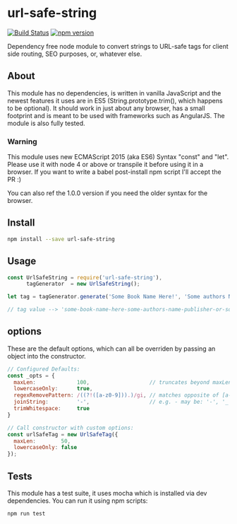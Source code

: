 # url-safe-string
[![Build Status](https://travis-ci.org/a-r-d/url-safe-string.svg?branch=master)](https://travis-ci.org/a-r-d/url-safe-string) [![npm version](https://badge.fury.io/js/url-safe-string.svg)](https://badge.fury.io/js/url-safe-string)

Dependency free node module to convert strings to URL-safe tags for client side routing, SEO purposes, or, whatever else.

## About

This module has no dependencies, is written in vanilla JavaScript and the newest features it uses are in ES5 (String.prototype.trim(), which happens to be optional). It should work in just about any browser, has a small
footprint and is meant to be used with frameworks such as AngularJS. The module is also fully tested.


### Warning

This module uses new ECMAScript 2015 (aka ES6) Syntax "const" and "let". Please use it with node 4 or above or transpile it before using it in a browser. If you want to write a babel post-install npm script I'll accept the PR :)

You can also ref the 1.0.0 version if you need the older syntax for the browser.



## Install

```bash
npm install --save url-safe-string
```

## Usage

```javascript
const UrlSafeString = require('url-safe-string'),
      tagGenerator  = new UrlSafeString();

let tag = tagGenerator.generate('Some Book Name Here!', 'Some authors Name', 'Publisher or something...');

// tag value --> 'some-book-name-here-some-authors-name-publisher-or-something'
```

## options

These are the default options, which can all be overriden by passing an object into the constructor.

```javascript
// Configured Defaults:
const _opts = {
  maxLen:             100,                   // truncates beyond maxLen
  lowercaseOnly:      true,
  regexRemovePattern: /((?!([a-z0-9])).)/gi, // matches opposite of [a-z0-9]
  joinString:         '-',                   // e.g. - may be: '-', '_', '#'
  trimWhitespace:     true
}

// Call constructor with custom options:
const urlSafeTag = new UrlSafeTag({
  maxLen:        50,
  lowercaseOnly: false
});
```

## Tests

This module has a test suite, it uses mocha which is installed via dev dependencies. You can run it using npm scripts:
```bash
npm run test
```

